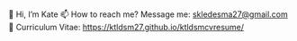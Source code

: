 👋 Hi, I’m Kate
📫 How to reach me? Message me: skledesma27@gmail.com
👤 Curriculum Vitae: https://ktldsm27.github.io/ktldsmcvresume/
